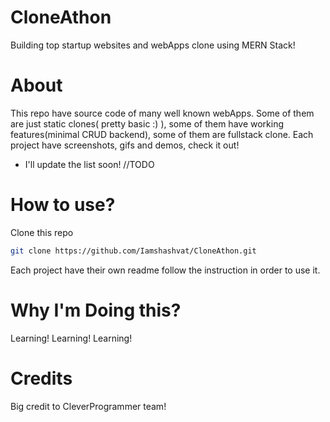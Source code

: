 # CloneAthon

Building top startup websites and webApps clone using MERN Stack!

# About

This repo have source code of many well known webApps. Some of them are just static clones( pretty basic :) ), some of them have working features(minimal CRUD backend), some of them are fullstack clone.
Each project have screenshots, gifs and demos, check it out!

- I'll update the list soon! //TODO

# How to use?

Clone this repo

```bash
git clone https://github.com/Iamshashvat/CloneAthon.git
```

Each project have their own readme follow the instruction in order to use it.

# Why I'm Doing this?

Learning! Learning! Learning!

# Credits

Big credit to CleverProgrammer team!
